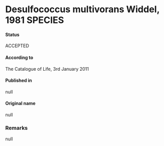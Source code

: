 # Desulfococcus multivorans Widdel, 1981 SPECIES

#### Status
ACCEPTED

#### According to
The Catalogue of Life, 3rd January 2011

#### Published in
null

#### Original name
null

### Remarks
null